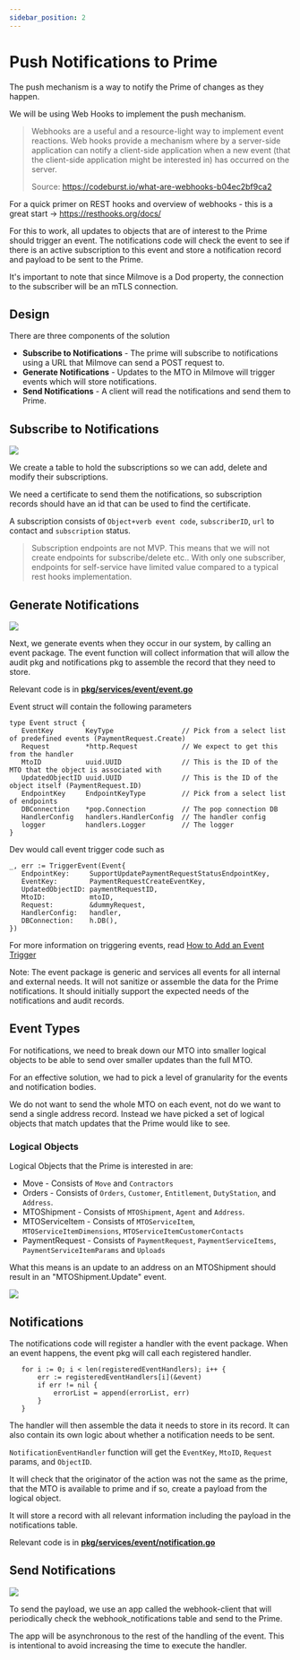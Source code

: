 ```yaml
---
sidebar_position: 2
---
```


# Push Notifications to Prime

The push mechanism is a way to notify the Prime of changes as they happen.

We will be using Web Hooks to implement the push mechanism.

> Webhooks are a useful and a resource-light way to implement event reactions. Web hooks provide a mechanism where by a server-side application can notify a client-side application when a new event (that the client-side application might be interested in) has occurred on the server.
>
>Source: https://codeburst.io/what-are-webhooks-b04ec2bf9ca2

For a quick primer on REST hooks and overview of webhooks - this is a great start → https://resthooks.org/docs/

For this to work, all updates to objects that are of interest to the Prime should trigger an event. The notifications code will check the event to see if there is an active subscription to this event and store a notification record and payload to be sent to the Prime.

It's important to note that since Milmove is a Dod property, the connection to the subscriber will be an mTLS connection.

## Design

There are three components of the solution

* **Subscribe to Notifications** - The prime will subscribe to notifications using a URL that Milmove can send a POST request to.
* **Generate Notifications** - Updates to the MTO in Milmove will trigger events which will store notifications.
* **Send Notifications** - A client will read the notifications and send them to Prime.

## Subscribe to Notifications

![](/img/webhooks/subscribe-notifications.png)

We create a table to hold the subscriptions so we can add, delete and modify their subscriptions.

We need a certificate to send them the notifications, so subscription records should have an id that can be used to find the certificate.

A subscription consists of `Object+verb event code`, `subscriberID`, `url` to
contact and `subscription` status.

> Subscription endpoints are not MVP. This means that we will not create
> endpoints for subscribe/delete etc.. With only one subscriber, endpoints for
> self-service have limited value compared to a typical rest hooks
> implementation.

## Generate Notifications

![](/img/webhooks/generate-notifications.png)

Next, we generate events when they occur in our system, by calling an event package. The event function will collect information that will allow the audit pkg and notifications pkg to assemble the record that they need to store.

Relevant code is in **[pkg/services/event/event.go](https://github.com/transcom/mymove/blob/master/pkg/services/event/event.go)**

Event struct will contain the following parameters

```golang
type Event struct {
   EventKey        KeyType                 // Pick from a select list of predefined events (PaymentRequest.Create)
   Request         *http.Request           // We expect to get this from the handler
   MtoID           uuid.UUID               // This is the ID of the MTO that the object is associated with
   UpdatedObjectID uuid.UUID               // This is the ID of the object itself (PaymentRequest.ID)
   EndpointKey     EndpointKeyType         // Pick from a select list of endpoints
   DBConnection    *pop.Connection         // The pop connection DB
   HandlerConfig   handlers.HandlerConfig  // The handler config
   logger          handlers.Logger         // The logger
}
```

Dev would call event trigger code such as

```golang
_, err := TriggerEvent(Event{
   EndpointKey:     SupportUpdatePaymentRequestStatusEndpointKey,
   EventKey:        PaymentRequestCreateEventKey,
   UpdatedObjectID: paymentRequestID,
   MtoID:           mtoID,
   Request:         &dummyRequest,
   HandlerConfig:   handler,
   DBConnection:    h.DB(),
})
```

For more information on triggering events, read [How to Add an Event Trigger](/docs/backend/guides/how-to/add-an-event-trigger)

Note: The event package is generic and services all events for all internal and external needs. It will not sanitize or assemble the data for the Prime notifications. It should initially support the expected needs of the notifications and audit records.

## Event Types

For notifications, we need to break down our MTO into smaller logical objects to be able to send over smaller updates than the full MTO.

For an effective solution, we had to pick a level of granularity for the events and notification bodies.

We do not want to send the whole MTO on each event, not do we want to send a single address record. Instead we have picked a set of logical objects that match updates that the Prime would like to see.

### Logical Objects

Logical Objects that the Prime is interested in are:

* Move - Consists of `Move` and `Contractors`
* Orders - Consists of `Orders`, `Customer`, `Entitlement`, `DutyStation`, and `Address`.
* MTOShipment - Consists of `MTOShipment`, `Agent` and `Address`.
* MTOServiceItem - Consists of `MTOServiceItem`, `MTOServiceItemDimensions`, `MTOServiceItemCustomerContacts`
* PaymentRequest - Consists of `PaymentRequest`, `PaymentServiceItems`, `PaymentServiceItemParams` and `Uploads`

What this means is an update to an address on an MTOShipment should result in an "MTOShipment.Update" event.

![](/img/webhooks/push-objects.png)

## Notifications

The notifications code will register a handler with the event package. When an event happens, the event pkg will call each registered handler.

```golang
   for i := 0; i < len(registeredEventHandlers); i++ {
       err := registeredEventHandlers[i](&event)
       if err != nil {
           errorList = append(errorList, err)
       }
   }
```

The handler will then assemble the data it needs to store in its record. It can also contain its own logic about whether a notification needs to be sent.

`NotificationEventHandler` function will get the `EventKey`, `MtoID`, `Request` params, and `ObjectID`.

It will check that the originator of the action was not the same as the prime, that the MTO is available to prime and if so, create a payload from the logical object.

It will store a record with all relevant information including the payload in the notifications table.

Relevant code is in **[pkg/services/event/notification.go](https://github.com/transcom/mymove/blob/master/pkg/services/event/notification.go)**

## Send Notifications

![](/img/webhooks/send-notifications.png)

To send the payload, we use an app called the webhook-client that will
periodically check the webhook_notifications table and send to the Prime.

The app will be asynchronous to the rest of the handling of the event. This is intentional to avoid increasing the time to execute the handler.
